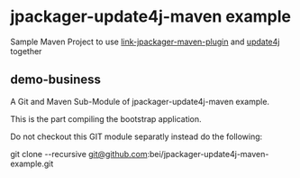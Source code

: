 # jpackager-update4j-maven example

Sample Maven Project to use [link-jpackager-maven-plugin](https://github.com/agilhard-oss/jlink-jpackager-maven-plugin)
and [update4j](https://github.com/update4j/update4j) together

## demo-business

A Git and Maven Sub-Module of jpackager-update4j-maven example.

This is the part compiling the bootstrap application.

Do not checkout this GIT module separatly instead do the following:

git clone --recursive git@github.com:bei/jpackager-update4j-maven-example.git
